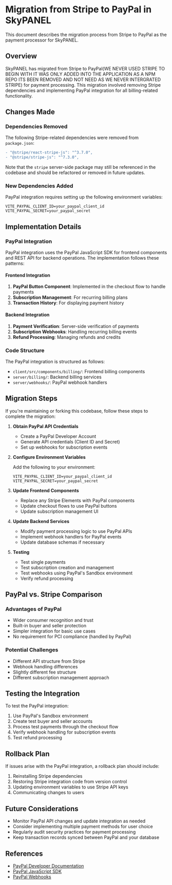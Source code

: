 # Migration from Stripe to PayPal in SkyPANEL

This document describes the migration process from Stripe to PayPal as the payment processor for SkyPANEL.

## Overview

SkyPANEL has migrated from Stripe to PayPal(WE NEVER USED STRIPE TO BEGIN WITH IT WAS ONLY ADDED INTO THE APPLICATION AS A NPM REPO ITS BEEN REMOVED AND NOT NEED AS WE NEVER INTERGRATED STRIPE) for payment processing. This migration involved removing Stripe dependencies and implementing PayPal integration for all billing-related functionality.

## Changes Made

### Dependencies Removed

The following Stripe-related dependencies were removed from `package.json`:

```diff
- "@stripe/react-stripe-js": "^3.7.0",
- "@stripe/stripe-js": "^7.3.0",
```

Note that the `stripe` server-side package may still be referenced in the codebase and should be refactored or removed in future updates.

### New Dependencies Added

PayPal integration requires setting up the following environment variables:

```
VITE_PAYPAL_CLIENT_ID=your_paypal_client_id
VITE_PAYPAL_SECRET=your_paypal_secret
```

## Implementation Details

### PayPal Integration

PayPal integration uses the PayPal JavaScript SDK for frontend components and REST API for backend operations. The implementation follows these patterns:

#### Frontend Integration

1. **PayPal Button Component**: Implemented in the checkout flow to handle payments
2. **Subscription Management**: For recurring billing plans
3. **Transaction History**: For displaying payment history

#### Backend Integration

1. **Payment Verification**: Server-side verification of payments
2. **Subscription Webhooks**: Handling recurring billing events
3. **Refund Processing**: Managing refunds and credits

### Code Structure

The PayPal integration is structured as follows:

- `client/src/components/billing/`: Frontend billing components
- `server/billing/`: Backend billing services
- `server/webhooks/`: PayPal webhook handlers

## Migration Steps

If you're maintaining or forking this codebase, follow these steps to complete the migration:

1. **Obtain PayPal API Credentials**

   - Create a PayPal Developer Account
   - Generate API credentials (Client ID and Secret)
   - Set up webhooks for subscription events

2. **Configure Environment Variables**

   Add the following to your environment:

   ```
   VITE_PAYPAL_CLIENT_ID=your_paypal_client_id
   VITE_PAYPAL_SECRET=your_paypal_secret
   ```

3. **Update Frontend Components**

   - Replace any Stripe Elements with PayPal components
   - Update checkout flows to use PayPal buttons
   - Update subscription management UI

4. **Update Backend Services**

   - Modify payment processing logic to use PayPal APIs
   - Implement webhook handlers for PayPal events
   - Update database schemas if necessary

5. **Testing**

   - Test single payments
   - Test subscription creation and management
   - Test webhooks using PayPal's Sandbox environment
   - Verify refund processing

## PayPal vs. Stripe Comparison

### Advantages of PayPal

- Wider consumer recognition and trust
- Built-in buyer and seller protection
- Simpler integration for basic use cases
- No requirement for PCI compliance (handled by PayPal)

### Potential Challenges

- Different API structure from Stripe
- Webhook handling differences
- Slightly different fee structure
- Different subscription management approach

## Testing the Integration

To test the PayPal integration:

1. Use PayPal's Sandbox environment
2. Create test buyer and seller accounts
3. Process test payments through the checkout flow
4. Verify webhook handling for subscription events
5. Test refund processing

## Rollback Plan

If issues arise with the PayPal integration, a rollback plan should include:

1. Reinstalling Stripe dependencies
2. Restoring Stripe integration code from version control
3. Updating environment variables to use Stripe API keys
4. Communicating changes to users

## Future Considerations

- Monitor PayPal API changes and update integration as needed
- Consider implementing multiple payment methods for user choice
- Regularly audit security practices for payment processing
- Keep transaction records synced between PayPal and your database

## References

- [PayPal Developer Documentation](https://developer.paypal.com/docs/api/overview/)
- [PayPal JavaScript SDK](https://developer.paypal.com/docs/business/javascript-sdk/javascript-sdk-reference/)
- [PayPal Webhooks](https://developer.paypal.com/docs/api-basics/notifications/webhooks/) 
